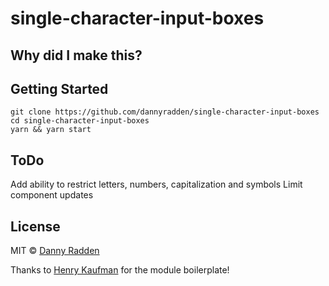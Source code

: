 # single-character-input-boxes

## Why did I make this?

## Getting Started

```shell
git clone https://github.com/dannyradden/single-character-input-boxes
cd single-character-input-boxes
yarn && yarn start
```

## ToDo

Add ability to restrict letters, numbers, capitalization and symbols
Limit component updates

## License
MIT © [Danny Radden](https://github.com/dannyradden)

Thanks to [Henry Kaufman](https://github.com/hcjk) for the module boilerplate!
